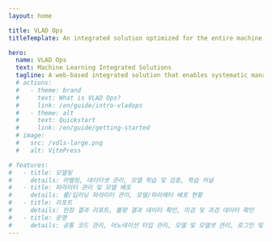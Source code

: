 ```yaml
---
layout: home

title: VLAD Ops
titleTemplate: An integrated solution optimized for the entire machine learning life cycle

hero:
  name: VLAD Ops
  text: Machine Learning Integrated Solutions
  tagline: A web-based integrated solution that enables systematic management from modeling, learning, distribution, monitoring, and operation.
  # actions:
  #   - theme: brand
  #     text: What is VLAD Ops?
  #     link: /en/guide/intro-vladops
  #   - theme: alt
  #     text: Quickstart
  #     link: /en/guide/getting-started
  # image:
  #   src: /vdls-large.png
  #   alt: VitePress

# features:
#   - title: 모델링
#     details: 라벨링, 데이터셋 관리, 모델 학습 및 검증, 학습 커널
#   - title: 파라미터 관리 및 모델 배포
#     details: 룰/딥러닝 파라미터 관리, 모델/파라메터 배포 현황
#   - title: 리포트
#     details: 판정 결과 리포트, 불량 결과 데이터 확인, 미검 및 과검 데이터 확인
#   - title: 운영
#     details: 공통 코드 관리, 어노테이션 타입 관리, 모델 및 모델셋 관리, 로그인 및 사용자 관리
---
```


<style>
:root {
  --vp-home-hero-name-color: transparent;
  --vp-home-hero-name-background: -webkit-linear-gradient(120deg, #bd34fe 30%, #41d1ff);

  --vp-home-hero-image-background-image: linear-gradient(-45deg, #bd34fe 50%, #47caff 50%);
  --vp-home-hero-image-filter: blur(44px);
}

@media (min-width: 640px) {
  :root {
    --vp-home-hero-image-filter: blur(56px);
  }
}

@media (min-width: 960px) {
  :root {
    --vp-home-hero-image-filter: blur(68px);
  }
}
</style>
